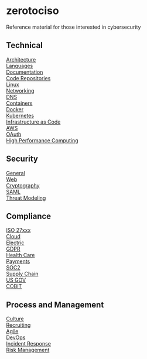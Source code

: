 # zerotociso
Reference material for those interested in cybersecurity


## Technical
[Architecture](docs/ARCHITECTURE.md) \
[Languages](docs/LANGUAGES.md) \
[Documentation](docs/DOCUMENTATION.md) \
[Code Repositories](docs/CODEREPOSITORIES.md) \
[Linux](docs/LINUX.md) \
[Networking](docs/NETWORKING.md) \
[DNS](docs/DNS.md) \
[Containers](docs/CONTAINERS.md) \
[Docker](docs/DOCKER.md)\
[Kubernetes](K8S.md) \
[Infrastructure as Code](docs/IAC.md) \
[AWS](docs/AWS.md) \
[OAuth](docs/OAUTH.md) \
[High Performance Computing](docs/HPC.md)


## Security
[General](docs/GENERALSECURITY.md) \
[Web](docs/WEBSECURITY.md) \
[Cryptography](docs/CRYPTOGRAPHY.md) \
[SAML](docs/SAML.md) \
[Threat Modeling](docs/THREATMODELING.md)



## Compliance
[ISO 27xxx](docs/ISO.md) \
[Cloud](docs/CLOUDSECURITY.md) \
[Electric](docs/ELECTRIC.md) \
[GDPR](docs/GDPR.md) \
[Health Care](docs/HEALTHCARE.md) \
[Payments](docs/PAYMENTS.md) \
[SOC2](docs/SOC2.md) \
[Supply Chain](docs/SUPPLYCHAIN.md) \
[US GOV](docs/USGOV.md) \
[COBIT](docs/COBIT.md)


## Process and Management
[Culture](docs/CULTURE.md) \
[Recruiting](docs/RECRUITING.md) \
[Agile](docs/AGILE.md) \
[DevOps](docs/DEVOPS.md) \
[Incident Response](docs/INCIDENTRESPONSE.md) \
[Risk Management](RISKMGMT.md) 



